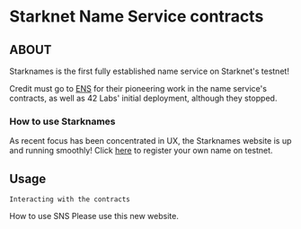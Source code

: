 # Starknet Name Service contracts

## ABOUT
Starknames is the first fully established name service on Starknet's testnet!

Credit must go to [ENS](https://ens.domains/) for their pioneering work in the name service's contracts, as well as 42 Labs' initial deployment, although they stopped.

### How to use Starknames
As recent focus has been concentrated in UX, the Starknames website is up and running smoothly! Click [here](https://www.google.com/) to register your own name on testnet.

## Usage
`Interacting with the contracts`



How to use SNS
Please use this new website.
